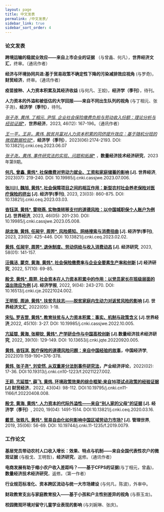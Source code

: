 ```yaml
---
layout: page
title: 中文发表
permalink: /中文发表/
sidebar_link: true
sidebar_sort_order: 4
---
```


### 论文发表
**跨境运输的稳就业效应——来自上市企业的证据** （与曾鑫、何凡），**世界经济文汇**，终审。（通讯作者）

**经济与环境协同共进:基于贸易政策不确定性下降的污染减排效应视角** (与罗奇)，**财贸经济**，终审。（通讯作者）

**疫苗接种、人力资本积累及其经济收益** (与何凡、王姣)，**经济学（季刊）**，待刊。

**人力资本的外溢和被低估的大学回报——来自不同出生队列的视角** (与丁相元、张子尧)，**经济学（季刊）**，待刊。 

[**张子尧, 黄炜*, 丁相元, 尹恒. 企业社会保险缴费负担与劳动收入份额：理论分析与经验证据**](https://manu30.magtech.com.cn/sjjj/CN/Y2023/V46/I12/167)，**世界经济**，2023, 46(12): 167-196。（通讯作者）

[**王一平，王非，黄炜*. 脱贫共富对人力资本积累的同侪提升效应：基于随机分班的微观数据检验**](https://ceq.ccer.pku.edu.cn/qkml/533569.htm)，**经济学（季刊）**，2023(06):2174-2193. DOI: 10.13821/j.cnki.ceq.2023.06.07

[**张子尧，黄炜*. 事件研究法的实现、问题和拓展**](https://kns.cnki.net/kcms2/article/abstract?v=2Wn7gbiy3W9UfcIiZSb2-kee3j5WtBBWtYHsO3CHvqAAL_qolRKZoaLFBGjtnOcyIajME_mCa4_kZk53V9i047M9y_Aahl6bTfYSVp2ZVDqYFIE_RvFxgMD_YzXvhF2FEJE0qNn_sxI=&uniplatform=NZKPT&flag=copy) ，**数量经济技术经济研究**，2023年第9期。

**[何凡, 曾鑫, 黄炜*. 社保缴费对劳动力就业、工资和家庭储蓄的影响](https://kns.cnki.net/kcms2/article/abstract?v=3uoqIhG8C45S0n9fL2suRadTyEVl2pW9UrhTDCdPD66KV4dpIWh78uWtOOp_uy24-uXlbr83a1LrfVPN3ykkNFiulAZrMDMw&uniplatform=NZKPT&src=copy) [J]. 世界经济**, 2023(07): 219-240. DOI: 10.19985/j.cnki.cassjwe.2023.07.006.

**[张川川, 魏旭, 黄炜*. 社会保障项目之间的相互作用：新型农村社会养老保险对医疗保险的挤出](https://kns.cnki.net/kcms2/article/abstract?v=3uoqIhG8C44YLTlOAiTRKu87-SJxoEJu6LL9TJzd50n7EU_Z-wbXjau52l0MqswamwjXTtR4pl4g1U7VoAh0T_Mdqq6hKURO&uniplatform=NZKPT&src=copy) [J]. 经济学(季刊)**, 2023, 23(03): 860-875. DOI: 10.13821/j.cnki.ceq.2023.03.03.


**[沓钰淇, 黄炜*, 雷晓燕. 实物类转移支付的道德风险：以中国城职保个人账户为例](https://kns.cnki.net/kcms2/article/abstract?v=3uoqIhG8C44YLTlOAiTRKu87-SJxoEJu6LL9TJzd50nl9d-6u-nrqX5usa2xrCb5VDIacA-j6Ot8rpgzS0fBV3lvvOL4kcye&uniplatform=NZKPT&src=copy) [J]. 世界经济**, 2023, 46(05): 201-230. DOI: 10.19985/j.cnki.cassjwe.2023.05.008.


**[胡龙海, 黄炜, 任昶宇, 周羿*. 风险感知、网络搜索与消费扭曲](https://kns.cnki.net/kcms2/article/abstract?v=3uoqIhG8C44YLTlOAiTRKibYlV5Vjs7ioT0BO4yQ4m_mOgeS2ml3UOOcuIGVVes9kDc_ltk-LwlR9maBEUme1ku5Ns94Z_EL&uniplatform=NZKPT&src=copy) [J]. 经济学(季刊)**, 2023, 23(02): 425-446. DOI: 10.13821/j.cnki.ceq.2023.02.02.


**[黄炜, 任昶宇, 周羿*. 退休制度、劳动供给与收入消费动态](https://kns.cnki.net/kcms2/article/abstract?v=3uoqIhG8C44YLTlOAiTRKibYlV5Vjs7ioT0BO4yQ4m_mOgeS2ml3UH49Bw-lXUbWtokU-arDJH7fxnedRN95Ow2rJO3gxqJS&uniplatform=NZKPT&src=copy) [J]. 经济研究**, 2023, 58(01): 141-157.


**[汪佩洁, 蒙克, 黄海, 黄炜*. 社会保险缴费率与企业全要素生产率和创新](https://kns.cnki.net/kcms2/article/abstract?v=3uoqIhG8C44YLTlOAiTRKibYlV5Vjs7ioT0BO4yQ4m_mOgeS2ml3UH49Bw-lXUbWnvNqrKExpLkBiXvcDoatUhsX9X90V6zJ&uniplatform=NZKPT&src=copy) [J] 经济研究**, 2022, 57(10): 69-85. 

**[殷戈, 黄炜*, 周羿. 社会资本在人力资本积累中的作用：以党员家长在班级层面的溢出效应为例](https://kns.cnki.net/kcms2/article/abstract?v=3uoqIhG8C44YLTlOAiTRKibYlV5Vjs7iJTKGjg9uTdeTsOI_ra5_XfH4eCBekfb2RKkVAKnwE7Bp6qzsX11pHBlPRsqkfyQt&uniplatform=NZKPT&src=copy) [J]. 经济学报**, 2022, 9(04): 243-270. DOI: 10.16513/j.cnki.cje.20221024.002.


**[王明哲, 周迪, 黄炜*. 扶贫先扶志——脱贫家庭内生动力对返贫风险的影响](https://kns.cnki.net/kcms2/article/abstract?v=3uoqIhG8C44YLTlOAiTRKibYlV5Vjs7iJTKGjg9uTdeTsOI_ra5_XeQmLF0_xIxAW03rk7SlZxRMZMBKx3l-twWU0VHNiUc1&uniplatform=NZKPT&src=copy) [J]. 世界经济文汇**, 2022(05): 1-18.


**[宋弘, 罗吉罡, 黄炜*. 教育扶贫与人力资本积累：事实、机制与政策含义](https://kns.cnki.net/kcms2/article/abstract?v=3uoqIhG8C44YLTlOAiTRKibYlV5Vjs7iJTKGjg9uTdeTsOI_ra5_XebuR0mk2yJqmzi8zi-XqS_u9uAcym5bYQeqQXOr5srH&uniplatform=NZKPT&src=copy) [J].世界经济**,2022, 45(10): 3-27. DOI: 10.19985/j.cnki.cassjwe.2022.10.005.


**[亢延锟, 黄海, 张柳钦, 黄炜*. 产学研合作与中国高校创新](https://kns.cnki.net/kcms2/article/abstract?v=3uoqIhG8C44YLTlOAiTRKibYlV5Vjs7iJTKGjg9uTdeTsOI_ra5_XbTlpPm3chgMPm2fmus-78lLy4ZMrKKsYxPvJizkGaIt&uniplatform=NZKPT&src=copy) [J].数量经济技术经济研究**, 2022, 39(10): 129-149. DOI: 10.13653/j.cnki.jqte.20220920.005.


**[黄炜, 沓钰淇. 医疗保险的道德风险问题：来自中国经验的故事](https://kns.cnki.net/kcms2/article/abstract?v=3uoqIhG8C44wp2hFvIb_znleNvEqg4RtCv9vPRf2sA-jdv978489j6hLoFZlwBqHSNrwejwD36Mu97saNpuRG_vQPO1Xp0_i&uniplatform=NZKPT&src=copy)，中国经济学**, 2022(01):159-190+376-378.

**[黄炜, 张子尧*, 刘安然. 从双重差分法到事件研究法](https://kns.cnki.net/kcms2/article/abstract?v=3uoqIhG8C44YLTlOAiTRKibYlV5Vjs7iJTKGjg9uTdeTsOI_ra5_Xc4EeitQ1Ezhx5uDCJo8tAYMbRb6xD4tP6ig4bvGRjXM&uniplatform=NZKPT&src=copy)，产业经济评论**，2022(02): 17-36. DOI:10.19313/j.cnki.cn10-1223/f.20211227.002.


**[王莉, 亢延锟*, 薛飞, 黄炜. 环境政策效果的综合框架:来自16项试点政策的经验证据](https://kns.cnki.net/kcms2/article/abstract?v=3uoqIhG8C44YLTlOAiTRKibYlV5Vjs7iJTKGjg9uTdeTsOI_ra5_XXWXVd-XI8dk24m84Mz2caTVdpqIHgn2ZvNbhG6G0LFb&uniplatform=NZKPT&src=copy) [J] 财贸经济**，2022, 43(04): 98-112. DOI:10.19795/j.cnki.cn11-1166/f.20220408.008.

**[殷戈, 黄海, 黄炜*. 人力资本的代际外溢性——来自“别人家的父母”的证据](https://kns.cnki.net/kcms2/article/abstract?v=3uoqIhG8C44YLTlOAiTRKibYlV5Vjs7i8oRR1PAr7RxjuAJk4dHXogPmrkaMGSDnuIt1J-xpdyTkCcKy4-YCaiPZqaB2LuNe&uniplatform=NZKPT&src=copy) [J]. 经济学（季刊）**, 2020, 19(04): 1491-1514. DOI:10.13821/j.cnki.ceq.2020.03.16.

**[戴觅, 张轶凡, 黄炜*. 贸易自由化如何影响中国区域劳动力市场?](https://kns.cnki.net/kcms2/article/abstract?v=3uoqIhG8C44YLTlOAiTRKibYlV5Vjs7iLik5jEcCI09uHa3oBxtWoKD4Gbspm-RRML24jttJ9TdCCfLpy_gz30nHEl8CKi1F&uniplatform=NZKPT&src=copy) [J]. 管理世界**, 2019, 35(06): 56-69. DOI: 10.19744/j.cnki.11-1235/f.2019.0079.


### 工作论文

**基层党员带动农村人口收入增长：效果、特点与机制——来自全国代表性农户的微观证据** (与殷戈、王明哲)，**经济研究**，返修。（通讯作者）

**电商发展有助于缩小农户收入差距吗？――基于CFPS的证据**(与丁相元，曾鑫)，**数量经济技术经济研究**，返修。（第一作者）

**行业规范标准化、资本跨区流动与统一大市场建设** (与何凡，陈波)，外审中。

**财政教育支出与家庭教育投入——基于小孩和户主性别差异的视角** (与蔡玉龙)。

**校园微观环境对留守儿童学业表现的影响** (与刘婉琳、张庆)。

